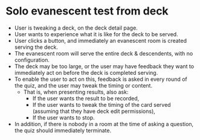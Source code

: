 # Solo evanescent test from deck

* User is tweaking a deck, on the deck detail page.
* User wants to experience what it is like for the deck to be served.
* User clicks a button, and immediately an evanescent room is created serving the deck.
* The evanescent room will serve the entire deck & descendents, with no configuration.
* The deck may be too large, or the user may have feedback they want to immediately act on before the deck is completed serving.
* To enable the user to act on this, feedback is asked in every round of the quiz, and the user may tweak the timing or content.
  * That is, when presenting results, also ask:
    * If the user wants the result to be recorded,
    * If the user wants to tweak the timing of the card served (assuming that they have deck edit permissions),
    * If the user wants to stop.
* In addition, if there is nobody in a room at the time of asking a question, the quiz should immediately terminate.

